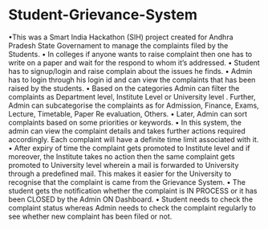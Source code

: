 # Student-Grievance-System

•This was a Smart India Hackathon (SIH) project created for Andhra Pradesh State Governament to manage the complaints filed by the Students.
•
In colleges if anyone wants to raise complaint then one has to write on a paper and wait for the respond to whom it’s
addressed.
•
Student has to signup/login and raise complain about the issues he finds.
•
Admin has to login through his login id and can view the complaints that has been raised by the students.
•
Based on the categories Admin can filter the complaints as Department level, Institute Level or University level . Further,
Admin can subcategorise the complaints as for Admission, Finance, Exams, Lecture, Timetable, Paper Re evaluation,
Others.
•
Later, Admin can sort complaints based on some priorities or keywords.
•
In this system, the admin can view the complaint details and takes further actions required accordingly. Each complaint
will have a definite time limit associated with it.
•
After expiry of time the complaint gets promoted to Institute level and if moreover, the Institute takes no action then
the same complaint gets promoted to University level wherein a mail is forwarded to University through a predefined
mail. This makes it easier for the University to recognise that the complaint is came from the Grievance System.
•
The student gets the notification whether the complaint is IN PROCESS or it has been CLOSED by the Admin ON
Dashboard.
•
Student needs to check the complaint status whereas Admin needs to check the complaint regularly to see whether new
complaint has been filed or not.